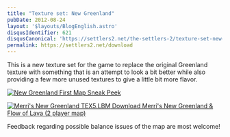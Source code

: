 ```yaml
---
title: "Texture set: New Greenland"
pubDate: 2012-08-24
layout: '$layouts/BlogEnglish.astro'
disqusIdentifier: 621
disqusCanonical: 'https://settlers2.net/the-settlers-2/texture-set-new-greenland'
permalink: https://settlers2.net/download
---
```


This is a new texture set for the game to replace the original Greenland texture with something that is an attempt to look a bit better while also providing a few more unused textures to give a little bit more flavor.

[![](/wp-content/uploads/2012/08/NewGreenland_FirstMapSneakPeek-300x225.png "New Greenland First Map Sneak Peek")](/wp-content/uploads/2012/08/NewGreenland_FirstMapSneakPeek.png)

 [![](/wp-content/uploads/2012/08/Merris-New-Greenland-TEX5_LBM.png "Merri's New Greenland TEX5.LBM") Download Merri's New Greenland & Flow of Lava (2 player map)](/wp-content/uploads/2012/08/NewGreenlandTEX5-version.zip)

Feedback regarding possible balance issues of the map are most welcome!
